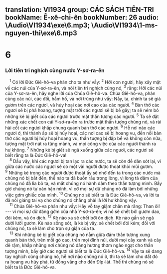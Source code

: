 translation: VI1934
group: CÁC SÁCH TIÊN-TRI
bookName: Ê-xê-chi-ên 
bookNumber: 26
audio: \Audio\VI1934\exe\6.mp3; \Audio\VI1934\1-ms-nguyen-thi\exe\6.mp3
-------

<div class="title"><h1>6</h1><h3>Lời tiên tri nghịch cùng nước Y-sơ-ra-ên</h3></div>
<span class="verse exe_6_1"> <sup>1</sup> Có lời Đức Giê-hô-va phán cho ta như vầy: </span>
<span class="verse exe_6_2"><sup>2</sup> Hỡi con người, hãy xây mặt về các núi của Y-sơ-ra-ên, và nói tiên tri nghịch cùng nó, </span>
<span class="verse exe_6_3"><sup>3</sup> rằng: Hỡi các núi của Y-sơ-ra-ên, hãy nghe lời của Chúa Giê-hô-va. Chúa Giê-hô-va, phán cùng các núi, các đồi, hầm hố, và nơi trũng như vầy: Nầy, ta, chính ta sẽ giá gươm trên các ngươi, và hủy hoại các nơi cao của các ngươi. </span>
<span class="verse exe_6_4"><sup>4</sup> Bàn thờ các ngươi sẽ bị phá hoang, tượng mặt trời các ngươi sẽ bị bẻ gãy; ta sẽ ném bỏ những kẻ bị giết của các ngươi trước mặt thần tượng các ngươi. </span>
<span class="verse exe_6_5"><sup>5</sup> Ta sẽ đặt những xác chết con cái Y-sơ-ra-ên ra trước mặt thần tượng chúng nó, và rải hài cốt các ngươi khắp chung quanh bàn thờ các ngươi. </span>
<span class="verse exe_6_6"><sup>6</sup> Hễ nơi nào các ngươi ở, thì thành ấp sẽ bị hủy hoại, các nơi cao sẽ bị hoang vu, đến nỗi bàn thờ các ngươi bị hủy hoại hoang vu, thần tượng bị đập bể và không còn nữa, tượng mặt trời nát ra từng mảnh, và mọi công việc của các ngươi thành ra hư không. </span>
<span class="verse exe_6_7"><sup>7</sup> Những kẻ bị giết sẽ ngã xuống giữa các ngươi, các ngươi sẽ biết rằng ta là Đức Giê-hô-va! <br/></span>
<span class="verse exe_6_8"> <sup>8</sup> Dầu vậy, khi các ngươi bị tan lạc ra các nước, ta sẽ còn để dân sót lại, vì giữa các nước các ngươi sẽ có một vài người được thoát khỏi mũi gươm. </span>
<span class="verse exe_6_9"><sup>9</sup> Những kẻ trong các ngươi được thoát ấy sẽ nhớ đến ta trong các nước mà chúng nó bị bắt đến, thể nào ta đã buồn rầu trong lòng, vì lòng tà dâm của chúng nó đã lìa bỏ ta, và mắt chúng nó hành dâm theo thần tượng mình. Bấy giờ chúng nó tự oán hận mình, vì cớ mọi sự dữ chúng nó đã làm bởi những việc gớm ghiếc của mình. </span>
<span class="verse exe_6_10"><sup>10</sup> Chúng nó sẽ biết ta là Đức Giê-hô-va, và lời ta đã nói giáng tai vạ cho chúng nó chẳng phải là lời hư không vậy. <br/></span>
<span class="verse exe_6_11"> <sup>11</sup> Chúa Giê-hô-va phán như vầy: Hãy vỗ tay giậm chân mà rằng: Than ôi! --- vì mọi sự dữ đáng gớm của nhà Y-sơ-ra-ên; vì nó sẽ chết bởi gươm dao, đói kém, và ôn dịch. </span>
<span class="verse exe_6_12"><sup>12</sup> Kẻ nào xa sẽ chết bởi ôn dịch. Kẻ nào gần sẽ ngã dưới lưỡi gươm. Kẻ nào sống sót, là kẻ bị vây, sẽ chết bởi đói kém; đối với chúng nó, ta sẽ làm cho trọn sự giận của ta. <br/></span>
<span class="verse exe_6_13"> <sup>13</sup> Khi những kẻ bị giết của chúng nó nằm giữa đám thần tượng xung quanh bàn thờ, trên mỗi gò cao, trên mọi đỉnh núi, dưới mọi cây xanh và cây dẽ rậm, khắp những nơi chúng nó dâng hương thơm ngào ngạt cho thần tượng mình, bấy giờ các ngươi sẽ biết ta là Đức Giê-hô-va. </span>
<span class="verse exe_6_14"><sup>14</sup> Vậy ta sẽ dang tay nghịch cùng chúng nó, hễ nơi nào chúng nó ở, thì ta sẽ làm cho đất đó ra hoang vu hủy phá, từ đồng vắng cho đến Đíp-lát. Thế thì chúng nó sẽ biết ta là Đức Giê-hô-va. <br/></span>
